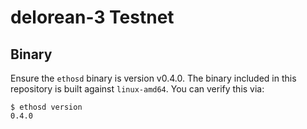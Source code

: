 # delorean-3 Testnet

## Binary

Ensure the `ethosd` binary is version v0.4.0. The binary included in this repository is 
built against `linux-amd64`. You can verify this via:

```shell
$ ethosd version
0.4.0
```